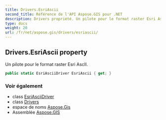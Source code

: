 ```yaml
---
title: Drivers.EsriAscii
second_title: Référence de l'API Aspose.GIS pour .NET
description: Drivers propriété. Un pilote pour le format raster Esri AscII.
type: docs
weight: 20
url: /fr/net/aspose.gis/drivers/esriascii/
---
```

## Drivers.EsriAscii property

Un pilote pour le format raster Esri AscII.

```csharp
public static EsriAsciiDriver EsriAscii { get; }
```

### Voir également

* class [EsriAsciiDriver](../../../aspose.gis.formats.esriascii/esriasciidriver/)
* class [Drivers](../)
* espace de noms [Aspose.Gis](../../drivers/)
* Assemblée [Aspose.GIS](../../../)


